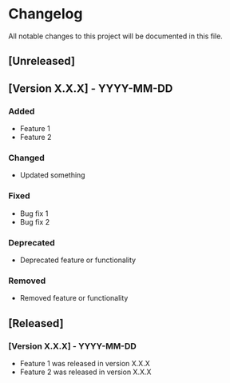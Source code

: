 # Changelog

All notable changes to this project will be documented in this file.

## [Unreleased]

## [Version X.X.X] - YYYY-MM-DD
### Added
- Feature 1
- Feature 2

### Changed
- Updated something

### Fixed
- Bug fix 1
- Bug fix 2

### Deprecated
- Deprecated feature or functionality

### Removed
- Removed feature or functionality

## [Released]
### [Version X.X.X] - YYYY-MM-DD
- Feature 1 was released in version X.X.X
- Feature 2 was released in version X.X.X
